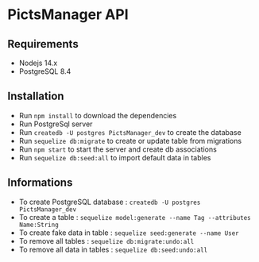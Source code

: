 # PictsManager API

## Requirements

- Nodejs 14.x
- PostgreSQL 8.4

## Installation

- Run `npm install` to download the dependencies
- Run PostgreSql server
- Run `createdb -U postgres PictsManager_dev` to create the database
- Run `sequelize db:migrate` to create or update table from migrations
- Run `npm start` to start the server and create db associations
- Run `sequelize db:seed:all` to import default data in tables

## Informations
- To create PostgreSQL database :
`createdb -U postgres PictsManager_dev`
- To create a table :
`sequelize model:generate --name Tag --attributes Name:String`
- To create fake data in table :
`sequelize seed:generate --name User`
- To remove all tables :
`sequelize db:migrate:undo:all`
- To remove all data in tables :
`sequelize db:seed:undo:all`